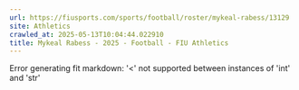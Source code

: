 ```yaml
---
url: https://fiusports.com/sports/football/roster/mykeal-rabess/13129
site: Athletics
crawled_at: 2025-05-13T10:04:44.022910
title: Mykeal Rabess - 2025 - Football - FIU Athletics
---
```


Error generating fit markdown: '<' not supported between instances of 'int' and 'str'